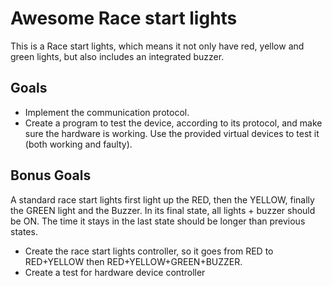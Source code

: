 # Awesome Race start lights

This is a Race start lights, which means it not only have red, yellow and green lights, but also includes an integrated buzzer.


## Goals

- Implement the communication protocol.
- Create a program to test the device, according to its protocol, and make sure the hardware is working. Use the provided virtual devices to test it (both working and faulty).


## Bonus Goals

A standard race start lights first light up the RED, then the YELLOW, finally the GREEN light and the Buzzer. In its final state, all lights + buzzer should be ON. The time it stays in the last state should be longer than previous states.

- Create the race start lights controller, so it goes from RED to RED+YELLOW then RED+YELLOW+GREEN+BUZZER.
- Create a test for hardware device controller
